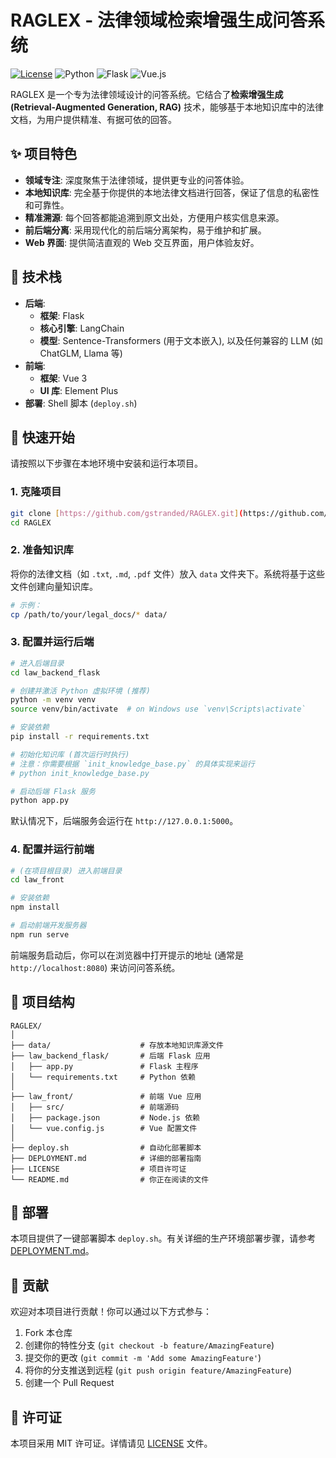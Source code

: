 # RAGLEX - 法律领域检索增强生成问答系统

[![License](https://img.shields.io/badge/license-MIT-blue.svg)](LICENSE)
![Python](https://img.shields.io/badge/Python-3.9%2B-blueviolet)
![Flask](https://img.shields.io/badge/Flask-2.x-orange)
![Vue.js](https://img.shields.io/badge/Vue.js-3.x-green)

RAGLEX 是一个专为法律领域设计的问答系统。它结合了**检索增强生成 (Retrieval-Augmented Generation, RAG)** 技术，能够基于本地知识库中的法律文档，为用户提供精准、有据可依的回答。

## ✨ 项目特色

* **领域专注**: 深度聚焦于法律领域，提供更专业的问答体验。
* **本地知识库**: 完全基于你提供的本地法律文档进行回答，保证了信息的私密性和可靠性。
* **精准溯源**: 每个回答都能追溯到原文出处，方便用户核实信息来源。
* **前后端分离**: 采用现代化的前后端分离架构，易于维护和扩展。
* **Web 界面**: 提供简洁直观的 Web 交互界面，用户体验友好。

## 🔧 技术栈

* **后端**:
    * **框架**: Flask
    * **核心引擎**: LangChain
    * **模型**: Sentence-Transformers (用于文本嵌入), 以及任何兼容的 LLM (如 ChatGLM, Llama 等)
* **前端**:
    * **框架**: Vue 3
    * **UI 库**: Element Plus
* **部署**: Shell 脚本 (`deploy.sh`)

## 🚀 快速开始

请按照以下步骤在本地环境中安装和运行本项目。

### 1. 克隆项目

```bash
git clone [https://github.com/gstranded/RAGLEX.git](https://github.com/gstranded/RAGLEX.git)
cd RAGLEX
```

### 2. 准备知识库

将你的法律文档（如 `.txt`, `.md`, `.pdf` 文件）放入 `data` 文件夹下。系统将基于这些文件创建向量知识库。

```bash
# 示例：
cp /path/to/your/legal_docs/* data/
```

### 3. 配置并运行后端

```bash
# 进入后端目录
cd law_backend_flask

# 创建并激活 Python 虚拟环境 (推荐)
python -m venv venv
source venv/bin/activate  # on Windows use `venv\Scripts\activate`

# 安装依赖
pip install -r requirements.txt

# 初始化知识库 (首次运行时执行)
# 注意：你需要根据 `init_knowledge_base.py` 的具体实现来运行
# python init_knowledge_base.py

# 启动后端 Flask 服务
python app.py
```
默认情况下，后端服务会运行在 `http://127.0.0.1:5000`。

### 4. 配置并运行前端

```bash
# (在项目根目录) 进入前端目录
cd law_front

# 安装依赖
npm install

# 启动前端开发服务器
npm run serve
```
前端服务启动后，你可以在浏览器中打开提示的地址 (通常是 `http://localhost:8080`) 来访问问答系统。

## 📂 项目结构

```
RAGLEX/
│
├── data/                    # 存放本地知识库源文件
├── law_backend_flask/       # 后端 Flask 应用
│   ├── app.py               # Flask 主程序
│   └── requirements.txt     # Python 依赖
│
├── law_front/               # 前端 Vue 应用
│   ├── src/                 # 前端源码
│   ├── package.json         # Node.js 依赖
│   └── vue.config.js        # Vue 配置文件
│
├── deploy.sh                # 自动化部署脚本
├── DEPLOYMENT.md            # 详细的部署指南
├── LICENSE                  # 项目许可证
└── README.md                # 你正在阅读的文件
```

## 📜 部署

本项目提供了一键部署脚本 `deploy.sh`。有关详细的生产环境部署步骤，请参考 [DEPLOYMENT.md](DEPLOYMENT.md)。

## 🤝 贡献

欢迎对本项目进行贡献！你可以通过以下方式参与：

1.  Fork 本仓库
2.  创建你的特性分支 (`git checkout -b feature/AmazingFeature`)
3.  提交你的更改 (`git commit -m 'Add some AmazingFeature'`)
4.  将你的分支推送到远程 (`git push origin feature/AmazingFeature`)
5.  创建一个 Pull Request

## 📄 许可证

本项目采用 MIT 许可证。详情请见 [LICENSE](LICENSE) 文件。
